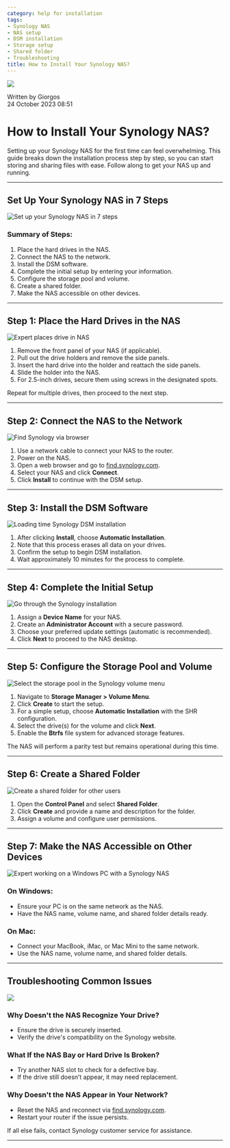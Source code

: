 ```yaml
---
category: help for installation
tags:
- Synology NAS
- NAS setup
- DSM installation
- Storage setup
- Shared folder
- Troubleshooting
title: How to Install Your Synology NAS?
---
```

![](/assets/images/nas/19d5211f60fd16c86b9d2833b62ba550.jpeg)

Written by Giorgos  
24 October 2023 08:51  

# How to Install Your Synology NAS?

Setting up your Synology NAS for the first time can feel overwhelming. This guide breaks down the installation process step by step, so you can start storing and sharing files with ease. Follow along to get your NAS up and running.

---

## Set Up Your Synology NAS in 7 Steps

![Set up your Synology NAS in 7 steps](/assets/images/nas/037fd09028ef9b4d811bad4ed1787e02.jpeg)

### Summary of Steps:
1. Place the hard drives in the NAS.  
2. Connect the NAS to the network.  
3. Install the DSM software.  
4. Complete the initial setup by entering your information.  
5. Configure the storage pool and volume.  
6. Create a shared folder.  
7. Make the NAS accessible on other devices.  

---

## Step 1: Place the Hard Drives in the NAS

![Expert places drive in NAS](/assets/images/nas/c73c4c6c6ac6aecfc9197aadafad3bc7.jpeg)

1. Remove the front panel of your NAS (if applicable).  
2. Pull out the drive holders and remove the side panels.  
3. Insert the hard drive into the holder and reattach the side panels.  
4. Slide the holder into the NAS.  
5. For 2.5-inch drives, secure them using screws in the designated spots.  

Repeat for multiple drives, then proceed to the next step.

---

## Step 2: Connect the NAS to the Network

![Find Synology via browser](/assets/images/nas/0bb72a569b7c4fd12e0b2683dc1f764a.jpeg)

1. Use a network cable to connect your NAS to the router.  
2. Power on the NAS.  
3. Open a web browser and go to [find.synology.com](http://find.synology.com).  
4. Select your NAS and click **Connect**.  
5. Click **Install** to continue with the DSM setup.

---

## Step 3: Install the DSM Software

![Loading time Synology DSM installation](/assets/images/nas/fdfe19cde763b83cc20f4da31991dbbf.jpeg)

1. After clicking **Install**, choose **Automatic Installation**.  
2. Note that this process erases all data on your drives.  
3. Confirm the setup to begin DSM installation.  
4. Wait approximately 10 minutes for the process to complete.  

---

## Step 4: Complete the Initial Setup

![Go through the Synology installation](/assets/images/nas/99f2d9e248991c0f677b630721a0db01.jpeg)

1. Assign a **Device Name** for your NAS.  
2. Create an **Administrator Account** with a secure password.  
3. Choose your preferred update settings (automatic is recommended).  
4. Click **Next** to proceed to the NAS desktop.

---

## Step 5: Configure the Storage Pool and Volume

![Select the storage pool in the Synology volume menu](/assets/images/nas/83a5b454934219c0707f879279a82cce.jpeg)

1. Navigate to **Storage Manager > Volume Menu**.  
2. Click **Create** to start the setup.  
3. For a simple setup, choose **Automatic Installation** with the SHR configuration.  
4. Select the drive(s) for the volume and click **Next**.  
5. Enable the **Btrfs** file system for advanced storage features.  

The NAS will perform a parity test but remains operational during this time.

---

## Step 6: Create a Shared Folder

![Create a shared folder for other users](/assets/images/nas/a45f8571e1a11fae0a2cf580357a9fbd.jpeg)

1. Open the **Control Panel** and select **Shared Folder**.  
2. Click **Create** and provide a name and description for the folder.  
3. Assign a volume and configure user permissions.  


---

## Step 7: Make the NAS Accessible on Other Devices

![Expert working on a Windows PC with a Synology NAS](/assets/images/nas/d69226d227423545ab2951e142a5041f.jpeg)

### On Windows:
- Ensure your PC is on the same network as the NAS.  
- Have the NAS name, volume name, and shared folder details ready.  


### On Mac:
- Connect your MacBook, iMac, or Mac Mini to the same network.  
- Use the NAS name, volume name, and shared folder details.  

---

## Troubleshooting Common Issues

![](/assets/images/nas/b885121e9f0ed6147c89fc45bb4d5102.jpeg)

### Why Doesn't the NAS Recognize Your Drive?
- Ensure the drive is securely inserted.  
- Verify the drive's compatibility on the Synology website.  

### What If the NAS Bay or Hard Drive Is Broken?
- Try another NAS slot to check for a defective bay.  
- If the drive still doesn’t appear, it may need replacement.  

### Why Doesn't the NAS Appear in Your Network?
- Reset the NAS and reconnect via [find.synology.com](http://find.synology.com).  
- Restart your router if the issue persists.  

If all else fails, contact Synology customer service for assistance.

---
